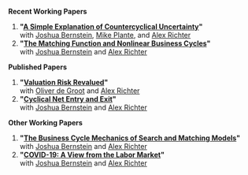 **Recent Working Papers**
1. **"[A Simple Explanation of Countercyclical Uncertainty](papers/BPRT-uncertainty.md)"**  
with [Joshua Bernstein](https://www.linkedin.com/in/joshua-bernstein-47baa332), [Mike Plante](https://sites.google.com/site/michaelplanteecon/), and [Alex Richter](http://www.alexrichterecon.com/)
2. **"[The Matching Function and Nonlinear Business Cycles](papers/BRT-nonlinearities.md)"**  
with [Joshua Bernstein](https://www.linkedin.com/in/joshua-bernstein-47baa332) and [Alex Richter](http://www.alexrichterecon.com/)  

**Published Papers**
1. **"[Valuation Risk Revalued](papers/DRT_ValuationRisk.md)"**  
with [Oliver de Groot](https://sites.google.com/site/oliverdegroot/) and [Alex Richter](http://www.alexrichterecon.com/)  
2. **"[Cyclical Net Entry and Exit](papers/BRT_EntryExit.md)"**  
with [Joshua Bernstein](https://www.linkedin.com/in/joshua-bernstein-47baa332) and [Alex Richter](http://www.alexrichterecon.com/)  

**Other Working Papers**
1. **"[The Business Cycle Mechanics of Search and Matching Models](papers/BRT-RBC-Mechanics.md)"**  
with [Joshua Bernstein](https://www.linkedin.com/in/joshua-bernstein-47baa332) and [Alex Richter](http://www.alexrichterecon.com/)  
2. **"[COVID-19: A View from the Labor Market](papers/BRT-covid19.md)"**  
with [Joshua Bernstein](https://www.linkedin.com/in/joshua-bernstein-47baa332) and [Alex Richter](http://www.alexrichterecon.com/)  